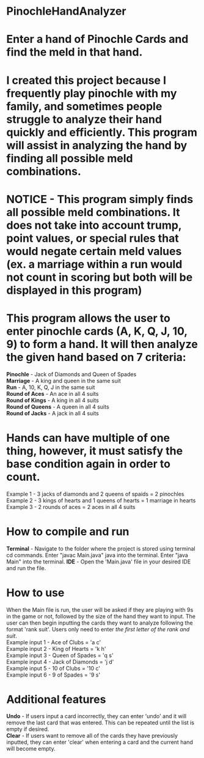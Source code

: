 # PinochleHandAnalyzer
# Enter a hand of Pinochle Cards and find the meld in that hand.

# I created this project because I frequently play pinochle with my family, and sometimes people struggle to analyze their hand quickly and efficiently. This program will assist in analyzing the hand by finding all possible meld combinations.

# NOTICE - This program simply finds all possible meld combinations. It does not take into account trump, point values, or special rules that would negate certain meld values (ex. a marriage within a run would not count in scoring but both will be displayed in this program)

# This program allows the user to enter pinochle cards (A, K, Q, J, 10, 9) to form a hand. It will then analyze the given hand based on 7 criteria:
 **Pinochle** - Jack of Diamonds and Queen of Spades                                                                                               
 **Marriage** - A king and queen in the same suit                                                                                                  
 **Run** - A, 10, K, Q, J in the same suit                                                                                                      
 **Round of Aces** - An ace in all 4 suits                                                                                                         
 **Round of Kings** - A king in all 4 suits                                                                                                        
 **Round of Queens** - A queen in all 4 suits                                                                                                      
 **Round of Jacks** - A jack in all 4 suits                                                                                              
 
# Hands can have multiple of one thing, however, it must satisfy the base condition again in order to count.
Example 1 - 3 jacks of diamonds and 2 queens of spaids = 2 pinochles                                                                              
Example 2 - 3 kings of hearts and 1 queens of hearts = 1 marriage in hearts                                                                        
Example 3 - 2 rounds of aces = 2 aces in all 4 suits                                                                                               

# How to compile and run
**Terminal** - Navigate to the folder where the project is stored using terminal cd commands. Enter "javac Main.java" java into the terminal. Enter "java Main" into the terminal.
**IDE** - Open the 'Main.java' file in your desired IDE and run the file.

# How to use 
 When the Main file is run, the user will be asked if they are playing with 9s in the game or not, followed by the size of the hand they want to input. The user can then begin inputting the cards they want to analyze following the format 'rank suit'. Users only need to enter *the first letter of the rank and suit*.                                                                                                                   
 Example input 1 - Ace of Clubs = 'a c'                                                                                                            
 Example input 2 - King of Hearts = 'k h'                                                                                                          
 Example input 3 - Queen of Spades = 'q s'                                                                                                          
 Example input 4 - Jack of Diamonds = 'j d'                                                                                                        
 Example input 5 - 10 of Clubs = '10 c'                                                                                                             
 Example input 6 - 9 of Spades = '9 s'                                                                                                             

 # Additional features
 **Undo** - If users input a card incorrectly, they can enter 'undo' and it will remove the last card that was entered. This can be repeated until the list is empty if desired.  
 **Clear** - If users want to remove all of the cards they have previously inputted, they can enter 'clear' when entering a card and the current hand will become empty.
